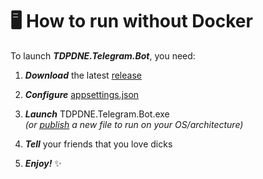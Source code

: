 # 🖥️ How to run without Docker

To launch ***TDPDNE.Telegram.Bot***, you need:

1. ***Download*** the latest [release](https://github.com/cum-foundations/tdpdne-telegram-bot/releases)

2. ***Configure*** [appsettings.json](how-to-configure.md)

3. ***Launch*** TDPDNE.Telegram.Bot.exe  
*(or [publish](https://learn.microsoft.com/en-us/dotnet/core/tutorials/publishing-with-visual-studio?pivots=dotnet-6-0) a new file to run on your OS/architecture)*

4. ***Tell*** your friends that you love dicks

5. ***Enjoy!*** ✨